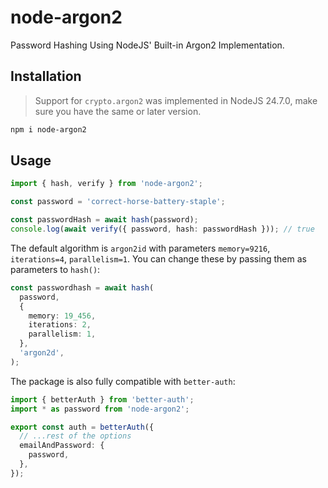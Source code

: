 # node-argon2

Password Hashing Using NodeJS' Built-in Argon2 Implementation.

## Installation

> Support for `crypto.argon2` was implemented in NodeJS 24.7.0,
make sure you have the same or later version.

```sh
npm i node-argon2
```

## Usage

```ts
import { hash, verify } from 'node-argon2';

const password = 'correct-horse-battery-staple';

const passwordHash = await hash(password);
console.log(await verify({ password, hash: passwordHash })); // true
```

The default algorithm is `argon2id` with parameters `memory=9216`,
`iterations=4`, `parallelism=1`. You can change these by passing
them as parameters to `hash()`:

```ts
const passwordhash = await hash(
  password,
  {
    memory: 19_456,
    iterations: 2,
    parallelism: 1,
  },
  'argon2d',
);
```

The package is also fully compatible with `better-auth`:

```ts
import { betterAuth } from 'better-auth';
import * as password from 'node-argon2';

export const auth = betterAuth({
  // ...rest of the options
  emailAndPassword: {
    password,
  },
});
```
